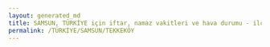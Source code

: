 ```yaml
---
layout: generated_md
title: SAMSUN, TÜRKİYE için iftar, namaz vakitleri ve hava durumu - ilçe/eyalet seç
permalink: /TÜRKİYE/SAMSUN/TEKKEKÖY
---
```


<script type="text/javascript">
  var country = TÜRKİYE;
  var city = SAMSUN;
  var state = TEKKEKÖY;
  var lat = 72;
  var lon = 21;
</script>
